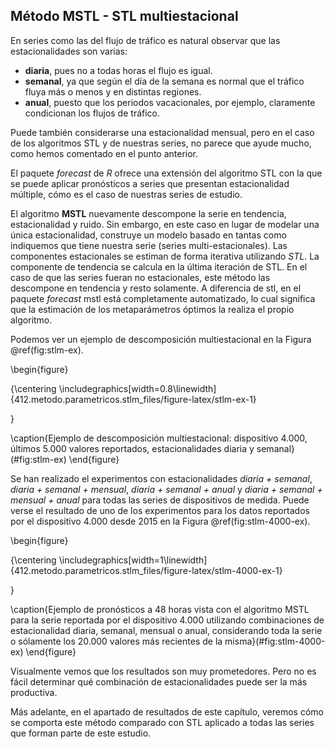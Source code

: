 


## Método MSTL - STL multiestacional

En series como las del flujo de tráfico es natural observar que las estacionalidades son varias: 

* **diaria**, pues no a todas horas el flujo es igual.
* **semanal**, ya que según el día de la semana es normal que el tráfico fluya más o menos y en distintas regiones.
* **anual**, puesto que los periodos vacacionales, por ejemplo, claramente condicionan los flujos de tráfico.

Puede también considerarse una estacionalidad mensual, pero en el caso de los algoritmos STL y de nuestras series, no parece que ayude mucho, como hemos comentado en el punto anterior.

El paquete *forecast* de *R* ofrece una extensión del algoritmo STL con la que se puede aplicar pronósticos a series que presentan estacionalidad múltiple, cómo es el caso de nuestras series de estudio.

El algoritmo **MSTL** nuevamente descompone la serie en tendencia, estacionalidad y ruido. Sin embargo, en este caso en lugar de modelar una única estacionalidad, construye un modelo basado en tantas como indiquemos que tiene nuestra serie (series multi-estacionales). Las componentes estacionales se estiman de forma iterativa utilizando *STL*.  La componente de tendencia se calcula en la última iteración de STL. En el caso de que las series fueran no estacionales, este método las descompone en tendencia y resto solamente. A diferencia de stl, en el paquete *forecast* mstl está completamente automatizado, lo cual significa que la estimación de los metaparámetros óptimos la realiza el propio algoritmo.



Podemos ver un ejemplo de descomposición multiestacional en la Figura \@ref(fig:stlm-ex).


\begin{figure}

{\centering \includegraphics[width=0.8\linewidth]{412.metodo.parametricos.stlm_files/figure-latex/stlm-ex-1} 

}

\caption{Ejemplo de descomposición multiestacional: dispositivo 4.000, últimos 5.000 valores reportados, estacionalidades diaria y semanal}(\#fig:stlm-ex)
\end{figure}

Se han realizado el experimentos con estacionalidades *diaria + semanal*, *diaria + semanal + mensual*, *diaria + semanal + anual* y *diaria + semanal + mensual + anual* para todas las series de dispositivos de medida. Puede verse el resultado de uno de los experimentos para los datos reportados por el dispositivo 4.000 desde 2015 en la Figura \@ref(fig:stlm-4000-ex).



 
 
 

\begin{figure}

{\centering \includegraphics[width=1\linewidth]{412.metodo.parametricos.stlm_files/figure-latex/stlm-4000-ex-1} 

}

\caption{Ejemplo de pronósticos a 48 horas vista con el algoritmo MSTL para la serie reportada por el dispositivo 4.000 utilizando combinaciones de estacionalidad diaria, semanal, mensual o anual, considerando toda la serie o sólamente los 20.000 valores más recientes de la misma}(\#fig:stlm-4000-ex)
\end{figure}

Visualmente vemos que los resultados son muy prometedores. Pero no es fácil determinar qué combinación de estacionalidades puede ser la más productiva.

<!-- En el Cuadro \@ref(tab:stlm-vs-stl-acc) podemos observar los rendimientos de pronóstico, con unos experimentos que se han realizado sobre varias series en varios puntos de prueba. Vemos que los resultados considerando estacionalidades diara y semanal son siempre buenos. E incluso pueden mejorar si se añade además estacionalidad anual. -->

<!-- ```{r stlm-vs-stl-acc} -->
<!-- get.acc.summary <- function(fits) { -->
<!--   fits %>% lapply(tff.accuracy.fit) %>%  -->
<!--     lapply(as.data.frame) %>% lapply(setDT, keep.rownames = T) %>%  -->
<!--     rbindlist() %>% rename(Set = rn) %>%  -->
<!--     group_by(Set) %>% summarise_all(mean, na.rm = T) -->
<!-- } -->

<!-- acc.stlm.dw   <- fits.stlm.dw %>% get.acc.summary %>% filter(Set == "Test set") -->
<!-- acc.stlm.dwm  <- fits.stlm.dwm %>% get.acc.summary %>% filter(Set == "Test set") -->
<!-- acc.stlm.dwy  <- fits.stlm.dwy %>% get.acc.summary %>% filter(Set == "Test set") -->
<!-- acc.stlm.dwmy <- fits.stlm.dwmy %>% get.acc.summary %>% filter(Set == "Test set") -->

<!-- rbind("MSTL diaria + semanal" = acc.stlm.dw,  -->
<!--       "MSTL diaria + semanal + mensual" = acc.stlm.dwm,  -->
<!--       "MSTL diaria + semanal + anual" = acc.stlm.dwy,  -->
<!--       "MSTL diaria + semanal + mendual + anual" = acc.stlm.dwmy) %>% select(-c(Set)) %>%  -->
<!--   tff.kable.scaled(digits = 2, -->
<!--                    caption = "Errores medios del método MSTL con diferentes estacionalidades y combinaciones de ellas") -->
<!-- ``` -->


Más adelante, en el apartado de resultados de este capítulo, veremos cómo se comporta este método comparado con STL aplicado a todas las series que forman parte de este estudio.


